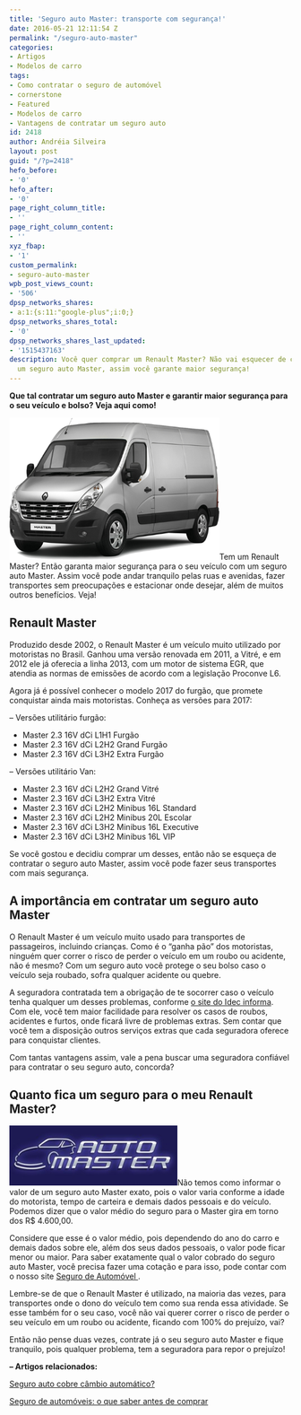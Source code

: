 ```yaml
---
title: 'Seguro auto Master: transporte com segurança!'
date: 2016-05-21 12:11:54 Z
permalink: "/seguro-auto-master"
categories:
- Artigos
- Modelos de carro
tags:
- Como contratar o seguro de automóvel
- cornerstone
- Featured
- Modelos de carro
- Vantagens de contratar um seguro auto
id: 2418
author: Andréia Silveira
layout: post
guid: "/?p=2418"
hefo_before:
- '0'
hefo_after:
- '0'
page_right_column_title:
- ''
page_right_column_content:
- ''
xyz_fbap:
- '1'
custom_permalink:
- seguro-auto-master
wpb_post_views_count:
- '506'
dpsp_networks_shares:
- a:1:{s:11:"google-plus";i:0;}
dpsp_networks_shares_total:
- '0'
dpsp_networks_shares_last_updated:
- '1515437163'
description: Você quer comprar um Renault Master? Não vai esquecer de contratar também
  um seguro auto Master, assim você garante maior segurança!
---
```


**Que tal contratar um seguro auto Master e garantir maior segurança para o seu veículo e bolso? Veja aqui como!**

<a href="/wp-content/uploads/2016/05/Seguro-auto-Master.png" rel="attachment wp-att-2421"><img class="alignleft wp-image-2421" title="Seguro auto Master: transporte com segurança!" src="/wp-content/uploads/2016/05/Seguro-auto-Master.png" alt="Seguro auto Master: transporte com segurança!" width="375" height="253" /></a>Tem um Renault Master? Então garanta maior segurança para o seu veículo com um seguro auto Master. Assim você pode andar tranquilo pelas ruas e avenidas, fazer transportes sem preocupações e estacionar onde desejar, além de muitos outros benefícios. Veja!

## Renault Master

Produzido desde 2002, o Renault Master é um veículo muito utilizado por motoristas no Brasil. Ganhou uma versão renovada em 2011, a Vitré, e em 2012 ele já oferecia a linha 2013, com um motor de sistema EGR, que atendia as normas de emissões de acordo com a legislação Proconve L6.

Agora já é possível conhecer o modelo 2017 do furgão, que promete conquistar ainda mais motoristas. Conheça as versões para 2017:

&#8211; Versões utilitário furgão:

  * Master 2.3 16V dCi L1H1 Furgão
  * Master 2.3 16V dCi L2H2 Grand Furgão
  * Master 2.3 16V dCi L3H2 Extra Furgão

&#8211; Versões utilitário Van:

  * Master 2.3 16V dCi L2H2 Grand Vitré
  * Master 2.3 16V dCi L3H2 Extra Vitré
  * Master 2.3 16V dCi L2H2 Minibus 16L Standard
  * Master 2.3 16V dCi L2H2 Minibus 20L Escolar
  * Master 2.3 16V dCi L3H2 Minibus 16L Executive
  * Master 2.3 16V dCi L3H2 Minibus 16L VIP

Se você gostou e decidiu comprar um desses, então não se esqueça de contratar o seguro auto Master, assim você pode fazer seus transportes com mais segurança.

## A importância em contratar um seguro auto Master

O Renault Master é um veículo muito usado para transportes de passageiros, incluindo crianças. Como é o “ganha pão” dos motoristas, ninguém quer correr o risco de perder o veículo em um roubo ou acidente, não é mesmo? Com um seguro auto você protege o seu bolso caso o veículo seja roubado, sofra qualquer acidente ou quebre.

A seguradora contratada tem a obrigação de te socorrer caso o veículo tenha qualquer um desses problemas, conforme <a href="http://www.idec.org.br/consultas/dicas-e-direitos/seguro-de-automoveis-saiba-mais-sobre-o-servico-antes-de-contratar" target="_blank">o site do Idec informa</a>. Com ele, você tem maior facilidade para resolver os casos de roubos, acidentes e furtos, onde ficará livre de problemas extras. Sem contar que você tem a disposição outros serviços extras que cada seguradora oferece para conquistar clientes.

Com tantas vantagens assim, vale a pena buscar uma seguradora confiável para contratar o seu seguro auto, concorda?

## Quanto fica um seguro para o meu Renault Master?

<a href="/wp-content/uploads/2016/05/Seguro-auto-Master2.jpg" rel="attachment wp-att-2420"><img class="alignleft wp-image-2420 size-medium" title="Seguro auto Master: transporte com segurança!" src="/wp-content/uploads/2016/05/Seguro-auto-Master2-300x107.jpg" alt="Seguro auto Master: transporte com segurança!" width="300" height="107" /></a>Não temos como informar o valor de um seguro auto Master exato, pois o valor varia conforme a idade do motorista, tempo de carteira e demais dados pessoais e do veículo. Podemos dizer que o valor médio do seguro para o Master gira em torno dos R$ 4.600,00.

Considere que esse é o valor médio, pois dependendo do ano do carro e demais dados sobre ele, além dos seus dados pessoais, o valor pode ficar menor ou maior. Para saber exatamente qual o valor cobrado do seguro auto Master, você precisa fazer uma cotação e para isso, pode contar com o nosso site <a href="/" target="_blank">Seguro de Automóvel </a>.

Lembre-se de que o Renault Master é utilizado, na maioria das vezes, para transportes onde o dono do veículo tem como sua renda essa atividade. Se esse também for o seu caso, você não vai querer correr o risco de perder o seu veículo em um roubo ou acidente, ficando com 100% do prejuízo, vai?

Então não pense duas vezes, contrate já o seu seguro auto Master e fique tranquilo, pois qualquer problema, tem a seguradora para repor o prejuízo!

**&#8211; Artigos relacionados:**

<a href="/seguro-auto-cobre-cambio-automatico/" target="_blank">Seguro auto cobre câmbio automático?</a>

<a href="/seguro-de-automoveis" target="_blank">Seguro de automóveis: o que saber antes de comprar</a>